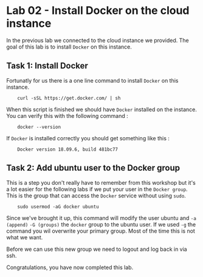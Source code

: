 # Lab 02 - Install Docker on the cloud instance

In the previous lab we connected to the cloud instance we provided. The goal
of this lab is to install `Docker` on this instance.

## Task 1: Install Docker

Fortunatly for us there is a one line command to install `Docker` on this instance.

        curl -sSL https://get.docker.com/ | sh

When this script is finished we should have `Docker` installed on the instance.
You can verify this with the following command :

        docker --version

If `Docker` is installed correctly you should get something like this :

        Docker version 18.09.6, build 481bc77

## Task 2: Add ubuntu user to the Docker group

This is a step you don't really have to remember from this workshop but it's a
lot easier for the following labs if we put your user in the `Docker group`. This
is the group that can access the `Docker` service without using `sudo`.

        sudo usermod -aG docker ubuntu

Since we've brought it up, this command will modify the user ubuntu and `-a (append)`
`-G (groups)` the `docker` group to the ubuntu user. If we used `-g` the command
you wil overwrite your primary group. Most of the time this is not what we want.

Before we can use this new group we need to logout and log back in via ssh.

Congratulations, you have now completed this lab.
